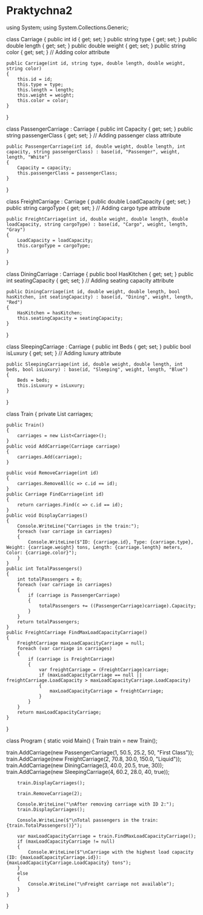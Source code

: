 # Praktychna2
using System;
using System.Collections.Generic;

class Carriage
{
    public int id { get; set; }
    public string type { get; set; }
    public double length { get; set; }
    public double weight { get; set; }
    public string color { get; set; }  // Adding color attribute

    public Carriage(int id, string type, double length, double weight, string color)
    {
        this.id = id;
        this.type = type;
        this.length = length;
        this.weight = weight;
        this.color = color;
    }

}

class PassengerCarriage : Carriage
{
    public int Capacity { get; set; }
    public string passengerClass { get; set; }  // Adding passenger class attribute

    public PassengerCarriage(int id, double weight, double length, int capacity, string passengerClass) : base(id, "Passenger", weight, length, "White")
    {
        Capacity = capacity;
        this.passengerClass = passengerClass;
    }
}

class FreightCarriage : Carriage
{
    public double LoadCapacity { get; set; }
    public string cargoType { get; set; }  // Adding cargo type attribute

    public FreightCarriage(int id, double weight, double length, double loadCapacity, string cargoType) : base(id, "Cargo", weight, length, "Gray")
    {
        LoadCapacity = loadCapacity;
        this.cargoType = cargoType;
    }
}

class DiningCarriage : Carriage
{
    public bool HasKitchen { get; set; }
    public int seatingCapacity { get; set; }  // Adding seating capacity attribute

    public DiningCarriage(int id, double weight, double length, bool hasKitchen, int seatingCapacity) : base(id, "Dining", weight, length, "Red")
    {
        HasKitchen = hasKitchen;
        this.seatingCapacity = seatingCapacity;
    }
}

class SleepingCarriage : Carriage
{
    public int Beds { get; set; }
    public bool isLuxury { get; set; }  // Adding luxury attribute

    public SleepingCarriage(int id, double weight, double length, int beds, bool isLuxury) : base(id, "Sleeping", weight, length, "Blue")
    {
        Beds = beds;
        this.isLuxury = isLuxury;
    }
}

class Train
{
    private List<Carriage> carriages;

    public Train()
    {
        carriages = new List<Carriage>();
    }
    public void AddCarriage(Carriage carriage)
    {
        carriages.Add(carriage);
    }

    public void RemoveCarriage(int id)
    {
        carriages.RemoveAll(c => c.id == id);
    }
    public Carriage FindCarriage(int id)
    {
        return carriages.Find(c => c.id == id);
    }
    public void DisplayCarriages()
    {
        Console.WriteLine("Carriages in the train:");
        foreach (var carriage in carriages)
        {
            Console.WriteLine($"ID: {carriage.id}, Type: {carriage.type}, Weight: {carriage.weight} tons, Length: {carriage.length} meters, Color: {carriage.color}");
        }
    }
    public int TotalPassengers()
    {
        int totalPassengers = 0;
        foreach (var carriage in carriages)
        {
            if (carriage is PassengerCarriage)
            {
                totalPassengers += ((PassengerCarriage)carriage).Capacity;
            }
        }
        return totalPassengers;
    }
    public FreightCarriage FindMaxLoadCapacityCarriage()
    {
        FreightCarriage maxLoadCapacityCarriage = null;
        foreach (var carriage in carriages)
        {
            if (carriage is FreightCarriage)
            {
                var freightCarriage = (FreightCarriage)carriage;
                if (maxLoadCapacityCarriage == null || freightCarriage.LoadCapacity > maxLoadCapacityCarriage.LoadCapacity)
                {
                    maxLoadCapacityCarriage = freightCarriage;
                }
            }
        }
        return maxLoadCapacityCarriage;
    }
}

class Program
{
    static void Main()
    {
        Train train = new Train();

train.AddCarriage(new PassengerCarriage(1, 50.5, 25.2, 50, "First Class"));
        train.AddCarriage(new FreightCarriage(2, 70.8, 30.0, 150.0, "Liquid"));
        train.AddCarriage(new DiningCarriage(3, 40.0, 20.5, true, 30));
        train.AddCarriage(new SleepingCarriage(4, 60.2, 28.0, 40, true));

        train.DisplayCarriages();

        train.RemoveCarriage(2);

        Console.WriteLine("\nAfter removing carriage with ID 2:");
        train.DisplayCarriages();

        Console.WriteLine($"\nTotal passengers in the train: {train.TotalPassengers()}");

        var maxLoadCapacityCarriage = train.FindMaxLoadCapacityCarriage();
        if (maxLoadCapacityCarriage != null)
        {
            Console.WriteLine($"\nCarriage with the highest load capacity (ID: {maxLoadCapacityCarriage.id}): {maxLoadCapacityCarriage.LoadCapacity} tons");
        }
        else
        {
            Console.WriteLine("\nFreight carriage not available");
        }
    }
}
